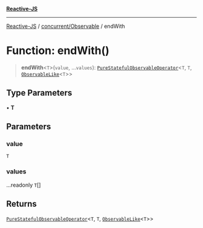 [**Reactive-JS**](../../../README.md)

***

[Reactive-JS](../../../README.md) / [concurrent/Observable](../README.md) / endWith

# Function: endWith()

> **endWith**\<`T`\>(`value`, ...`values`): [`PureStatefulObservableOperator`](../type-aliases/PureStatefulObservableOperator.md)\<`T`, `T`, [`ObservableLike`](../../interfaces/ObservableLike.md)\<`T`\>\>

## Type Parameters

• **T**

## Parameters

### value

`T`

### values

...readonly `T`[]

## Returns

[`PureStatefulObservableOperator`](../type-aliases/PureStatefulObservableOperator.md)\<`T`, `T`, [`ObservableLike`](../../interfaces/ObservableLike.md)\<`T`\>\>
